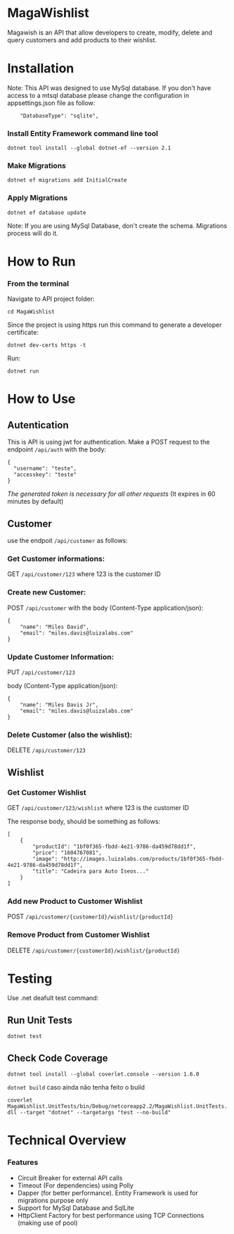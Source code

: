 # MagaWishlist

Magawish is an API that allow developers to create, modify, delete and query customers and add products to their wishlist.

# Installation

Note: This API was designed to use MySql database. If you don't have access to a mtsql database please change the configuration in appsettings.json file as follow:

```
    "DatabaseType": "sqlite",
```

### Install Entity Framework command line tool

`dotnet tool install --global dotnet-ef --version 2.1`

### Make Migrations

`dotnet ef migrations add InitialCreate`

### Apply Migrations

`dotnet ef database update`

Note: If you are using MySql Database, don't create the schema. Migrations process will do it.

# How to Run

### From the terminal

Navigate to API project folder:

`cd MagaWishlist`

Since the project is using https run this command to generate a developer certificate:

`dotnet dev-certs https -t`

Run:

`dotnet run`

# How to Use

## Autentication

This is API is using jwt for authentication.
Make a POST request to the endpoint `/api/auth` with the body:

```
{
  "username": "teste",
  "accesskey": "teste"
}
```

*The generated token is necessary for all other requests* (It expires in 60 minutes by default)

## Customer

use the endpoit `/api/customer` as follows:

### Get Customer informations:

GET `/api/customer/123` where 123 is the customer ID

### Create new Customer:

POST `/api/customer` with the body (Content-Type application/json):

```
{
	"name": "Miles David",
	"email": "miles.davis@luizalabs.com"
}
```

### Update Customer Information:

PUT `/api/customer/123`

body (Content-Type application/json):

```
{
	"name": "Miles Davis Jr",
	"email": "miles.davis@luizalabs.com"
}
```

### Delete Customer (also the wishlist):

DELETE `/api/customer/123` 

## Wishlist

### Get Customer Wishlist

GET `/api/customer/123/wishlist` where 123 is the customer ID 

The response body, should be something as follows:

```
[
    {
        "productId": "1bf0f365-fbdd-4e21-9786-da459d78dd1f",
        "price": "1604767081",
        "image": "http://images.luizalabs.com/products/1bf0f365-fbdd-4e21-9786-da459d78dd1f",
        "title": "Cadeira para Auto Iseos..."
    }
]
```

### Add new Product to Customer Wishlist

POST `/api/customer/{customerId}/wishlist/{productId}`

### Remove Product from Customer Wishlist

DELETE `/api/customer/{customerId}/wishlist/{productId}`

# Testing

Use .net deafult test command:

## Run Unit Tests

`dotnet test`

## Check Code Coverage

`dotnet tool install --global coverlet.console --version 1.6.0`

`dotnet build` caso ainda não tenha feito o build

`coverlet MagaWishlist.UnitTests/bin/Debug/netcoreapp2.2/MagaWishlist.UnitTests.dll --target "dotnet" --targetargs "test --no-build"`

# Technical Overview

### Features

   - Circuit Breaker for external API calls
   - Timeout (For dependencies) using Polly
   - Dapper (for better performance). Entity Framework is used for migrations purpose only
   - Support for MySql Database and SqlLite
   - HttpClient Factory for best performance using TCP Connections (making use of pool)
